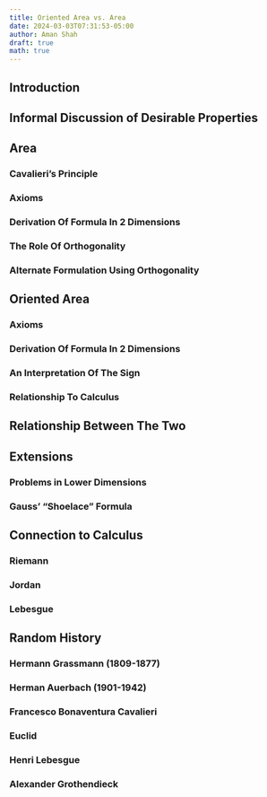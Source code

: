 ```yaml
---
title: Oriented Area vs. Area
date: 2024-03-03T07:31:53-05:00
author: Aman Shah
draft: true
math: true
---
```


## Introduction

## Informal Discussion of Desirable Properties

## Area
### Cavalieri’s Principle
### Axioms
### Derivation Of Formula In 2 Dimensions
### The Role Of Orthogonality
### Alternate Formulation Using Orthogonality

## Oriented Area
### Axioms
### Derivation Of Formula In 2 Dimensions
### An Interpretation Of The Sign
### Relationship To Calculus

## Relationship Between The Two

## Extensions
### Problems in Lower Dimensions
### Gauss’ “Shoelace” Formula
## Connection to Calculus
### Riemann 
### Jordan
### Lebesgue

## Random History
### Hermann Grassmann (1809-1877)
### Herman Auerbach (1901-1942)
### Francesco Bonaventura Cavalieri
### Euclid
### Henri Lebesgue
### Alexander Grothendieck
